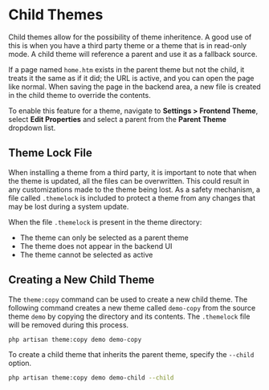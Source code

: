 # Child Themes

<a id="oc-child-themes"></a>

Child themes allow for the possibility of theme inheritence. A good use of this is when you have a third party theme or a theme that is in read-only mode. A child theme will reference a parent and use it as a fallback source.

If a page named `home.htm` exists in the parent theme but not the child, it treats it the same as if it did; the URL is active, and you can open the page like normal. When saving the page in the backend area, a new file is created in the child theme to override the contents.

To enable this feature for a theme, navigate to **Settings > Frontend Theme**, select **Edit Properties** and select a parent from the **Parent Theme** dropdown list.

## Theme Lock File

When installing a theme from a third party, it is important to note that when the theme is updated, all the files can be overwritten. This could result in any customizations made to the theme being lost. As a safety mechanism, a file called `.themelock` is included to protect a theme from any changes that may be lost during a system update.

When the file `.themelock` is present in the theme directory:

- The theme can only be selected as a parent theme
- The theme does not appear in the backend UI
- The theme cannot be selected as active

## Creating a New Child Theme

The `theme:copy` command can be used to create a new child theme. The following command creates a new theme called `demo-copy` from the source theme `demo` by copying the directory and its contents. The `.themelock` file will be removed during this process.

```bash
php artisan theme:copy demo demo-copy
```

To create a child theme that inherits the parent theme, specify the `--child` option.

```bash
php artisan theme:copy demo demo-child --child
```
